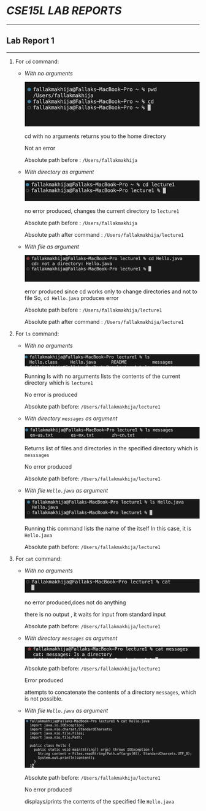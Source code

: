 # *CSE15L LAB REPORTS*
***
## **Lab Report 1** 
***

1. For `cd` command:
   
   * *With no arguments*
     
     ![Image](image1.png)
     
     cd with no arguments returns you to the home directory
     
     Not an error
     
     Absolute path before : `/Users/fallakmakhija`
     



   * *With directory as argument*

     ![Image](image2.png)
     
     no error produced, changes the current directory to `lecture1`
     
     Absolute path before : `/Users/fallakmakhija`
     
     Absolute path after command :  `/Users/fallakmakhija/lecture1`


   * *With file as argument*

     ![Image](image3.png)

     error produced since cd works only to change directories and not to file
     So, `cd Hello.java` produces error
     
     Absolute path before : `/Users/fallakmakhija/lecture1`
     
     Absolute path after command : `/Users/fallakmakhija/lecture1`


     

3. For `ls` command:
   
   * *With no arguments*

     ![Image](image4.png)
     
     Running ls with no arguments lists the contents of the current directory
     which is `lecture1`
     
     No error is produced
     
     Absolute path before: `/Users/fallakmakhija/lecture1`



   * *With directory `messages` as argument*

     ![Image](image5.png)

     Returns list of files and directories in the specified directory
     which is `messsages`
     
     No error produced
     
     Absolute path before: `/Users/fallakmakhija/lecture1`



   * *With file `Hello.java` as argument*

     ![Image](image6.png)

     Running this command lists the name of the itself
     In this case, it is `Hello.java`
     
     Absolute path before: `/Users/fallakmakhija/lecture1`

     
     
4. For `cat` command:

   * *With no arguments*
     
     ![Image](image7.png)
     
     no error produced,does not do anything
     
     there is no output , it waits for input from standard input
     
     Absolute path before: `/Users/fallakmakhija/lecture1`
     


   * *With directory `messages` as argument*
  
     ![Image](image8.png)
  
     Absolute path before: `/Users/fallakmakhija/lecture1`
     
     Error produced
     
     attempts to concatenate the contents of a directory `messages`, which is not possible.
     


   * *With file `Hello.java` as argument*

     ![Image](image9.png)
     
     Absolute path before: `/Users/fallakmakhija/lecture1`
  
     No error produced
     
     displays/prints the contents of the specified file `Hello.java` 
     
     
   

     
     
     
